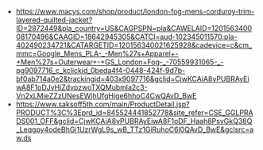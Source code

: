 - https://www.macys.com/shop/product/london-fog-mens-corduroy-trim-layered-quilted-jacket?ID=2872449&pla_country=US&CAGPSPN=pla&CAWELAID=120156340008170496&CAAGID=18642945305&CATCI=aud-102345011570:pla-402490234721&CATARGETID=120156340021625928&cadevice=c&cm_mmc=Google_Mens_PLA-_-Men%27s+Apparel+-+Men%27s+Outerwear+-+GS_London+Fog-_-70559931065-_-pg9097716_c_kclickid_0beda4f4-0448-424f-9d7b-bf0ab714a0e2&trackingid=403x9097716&gclid=CjwKCAiA8vPUBRAyEiwA8F1oDJvHiZdvpzwoTXQMubmla2c3-Vn2xLMieZZzUNesEWjhUfgHige6hhoC4CwQAvD_BwE
- https://www.saksoff5th.com/main/ProductDetail.jsp?PRODUCT%3C%3Eprd_id=845524441852778&site_refer=CSE_GGLPRADS001_OFF&gclid=CjwKCAiA8vPUBRAyEiwA8F1oDF_Haah8PsvGkQ38Q_Leqgpy4odeBhGj1UzrWgL9s_wB_TTz1GiRuhoC6l0QAvD_BwE&gclsrc=aw.ds
